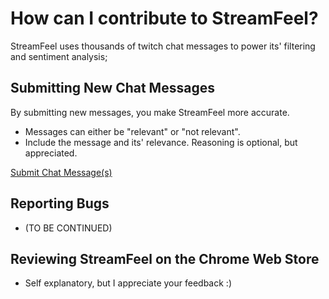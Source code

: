 # How can I contribute to StreamFeel?

StreamFeel uses thousands of twitch chat messages to power its' filtering and sentiment analysis; 

## Submitting New Chat Messages

By submitting new messages, you make StreamFeel more accurate.
* Messages can either be "relevant" or "not relevant".
* Include the message and its' relevance. Reasoning is optional, but appreciated.

[Submit Chat Message(s)](https://github.com/abrowne2/StreamFeel/issues/new?title=Improving+Chat+Filter&assignee=abrowne2&body=Please+enter+your+message(s)+here+and+their+relevance.&labels[]=message)

## Reporting Bugs 
* (TO BE CONTINUED)

## Reviewing StreamFeel on the Chrome Web Store
* Self explanatory, but I appreciate your feedback :)




